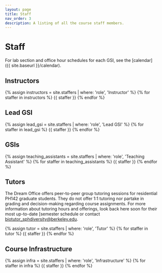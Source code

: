 ```yaml
---
layout: page
title: Staff
nav_order: 3
description: A listing of all the course staff members.
---
```


# Staff

For lab section and office hour schedules for each GSI, see the [calendar]({{ site.baseurl }}/calendar).

## Instructors

<div class="role">
  {% assign instructors = site.staffers | where: 'role', 'Instructor' %}
  {% for staffer in instructors %}
  {{ staffer }}
  {% endfor %}
</div>

## Lead GSI
<div class="role">
  {% assign lead_gsi = site.staffers | where: 'role', 'Lead GSI' %}
  {% for staffer in lead_gsi %}
  {{ staffer }}
  {% endfor %}
</div> 

## GSIs

<div class="role">
  {% assign teaching_assistants = site.staffers | where: 'role', 'Teaching Assistant' %}
  {% for staffer in teaching_assistants %}
  {{ staffer }}
  {% endfor %}
</div>

## Tutors

The Dream Office offers peer-to-peer group tutoring sessions for residential PH142 graduate students. They do not offer 1:1 tutoring nor partake in grading and decision-making regarding course assignments. For more information about tutoring hours and offerings, look back here soon for their most up-to-date [semester schedule or contact [biotutor_sphdiversity@berkeley.edu](mailto:biotutor_sphdiversity@berkeley.edu).

<div class="role">
  {% assign tutor = site.staffers | where: 'role', 'Tutor' %}
  {% for staffer in tutor %}
  {{ staffer }}
  {% endfor %}
</div> 

## Course Infrastructure

<div class="role">
  {% assign infra = site.staffers | where: 'role', 'Infrastructure' %}
  {% for staffer in infra %}
  {{ staffer }}
  {% endfor %}
</div>
